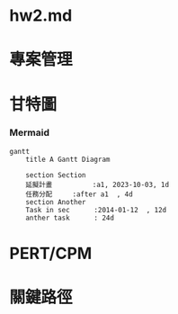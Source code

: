 # hw2.md

# 專案管理

# 甘特圖

### Mermaid
```mermaid
gantt
    title A Gantt Diagram

    section Section
    延擬計畫          :a1, 2023-10-03, 1d
    任務分配     :after a1  , 4d
    section Another
    Task in sec      :2014-01-12  , 12d
    anther task      : 24d
```

# PERT/CPM


# 關鍵路徑
